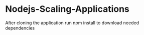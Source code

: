 # Nodejs-Scaling-Applications
After cloning the application run npm install to download needed dependencies
